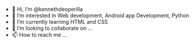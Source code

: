 - 👋 Hi, I’m @kennethdeoperilla
- 👀 I’m interested in Web development, Android app Development, Python
- 🌱 I’m currently learning HTML and CSS
- 💞️ I’m looking to collaborate on ...
- 📫 How to reach me ...

<!---
kennethdeoperilla/kennethdeoperilla is a ✨ special ✨ repository because its `README.md` (this file) appears on your GitHub profile.
You can click the Preview link to take a look at your changes.
--->
